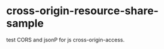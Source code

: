 cross-origin-resource-share-sample
==================================

test CORS and jsonP for js cross-origin-access.